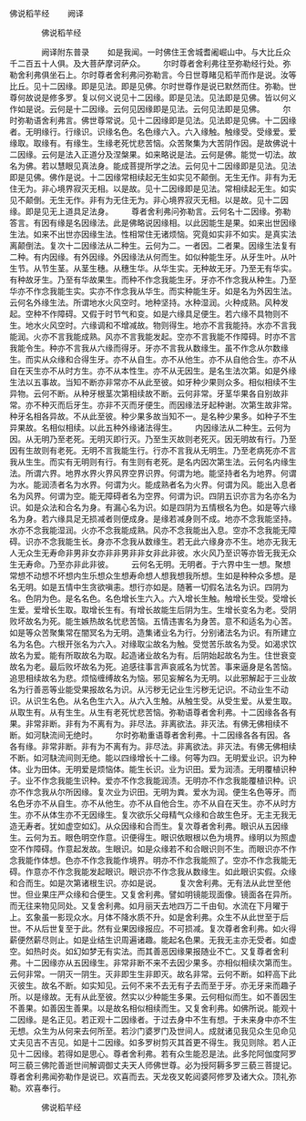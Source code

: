   佛说稻芉经
　　阙译




　　　　佛说稻芉经

　　　　阙译附东普录
　　如是我闻。一时佛住王舍城耆阇崛山中。与大比丘众千二百五十人俱。及大菩萨摩诃萨众。
　　尔时尊者舍利弗往至弥勒经行处。弥勒舍利弗俱坐石上。尔时尊者舍利弗问弥勒言。今日世尊睹见稻芉而作是说。汝等比丘。见十二因缘。即是见法。即是见佛。尔时世尊作是说已默然而住。弥勒。世尊何故说是修多罗。复以何义说见十二因缘。即是见法。见法即是见佛。皆以何义作如是说。云何是十二因缘。云何见因缘即是见法。云何见法即是见佛。
　　尔时弥勒语舍利弗言。佛世尊常说。见十二因缘即是见法。见法即是见佛。十二因缘者。无明缘行。行缘识。识缘名色。名色缘六入。六入缘触。触缘受。受缘爱。爱缘取。取缘有。有缘生。生缘老死忧悲苦恼。众苦聚集为大苦阴作因。是故佛说十二因缘。云何是法入正道分及涅槃果。如来略说是法。云何是佛。能觉一切法。故名为佛。若以慧眼见真法身。能成菩提所学之法。云何见十二因缘即是见法。见法即是见佛。佛作是说。十二因缘常相续起无生如实见不颠倒。无生无作。非有为无住无为。非心境界寂灭无相。以是故。见十二因缘即是见法。常相续起无生。如实见不颠倒。无生无作。非有为无住无为。非心境界寂灭无相。以是故。见十二因缘。即是见无上道具足法身。
　　尊者舍利弗问弥勒言。云何名十二因缘。弥勒答言。有因有缘是名因缘法。此是佛略说因缘相。以此因能生是果。如来出世因缘生法。如来不出世亦因缘生法。性相常住无诸烦恼。究竟如实非不如实。是真实法离颠倒法。复次十二因缘法从二种生。云何为二。一者因。二者果。因缘生法复有二种。有内因缘。有外因缘。外因缘法从何而生。如似种能生牙。从牙生叶。从叶生节。从节生茎。从茎生穗。从穗生华。从华生实。无种故无牙。乃至无有华实。有种故牙生。乃至有华故果生。而种不作念我能生牙。牙亦不作念我从种生。乃至华亦不作念我能生实。实亦不作念我从华生。而实种能生牙。如是名为外因生法。云何名外缘生法。所谓地水火风空时。地种坚持。水种湿润。火种成熟。风种发起。空种不作障碍。又假于时节气和变。如是六缘具足便生。若六缘不具物则不生。地水火风空时。六缘调和不增减故。物则得生。地亦不言我能持。水亦不言我能润。火亦不言我能成熟。风亦不言我能发起。空亦不言我能不作障碍。时亦不言我能令生。种亦不言我从六缘而得牙。牙亦不言我从数缘生。虽不作念从尔数缘生。而实从众缘和合得生牙。亦不从自生。亦不从他生。亦不从自他合生。亦不从自在天生亦不从时方生。亦不从本性生。亦不从无因生。是名生法次第。如是外缘生法以五事故。当知不断亦非常亦不从此至彼。如牙种少果则众多。相似相续不生异物。云何不断。从种牙根茎次第相续故不断。云何非常。牙茎华果各自别故非常。亦不种灭而后牙生。亦非不灭而牙便生。而因缘法牙起种谢。次第生故非常。种牙名相各异故。不从此至彼。种少果多故当知不一。是名种少果多。如种子不生异果故。名相似相续。以此五种外缘诸法得生。
　　内因缘法从二种生。云何为因。从无明乃至老死。无明灭即行灭。乃至生灭故则老死灭。因无明故有行。乃至因有生故则有老死。无明不言我能生行。行亦不言我从无明生。乃至老病死亦不言我从生生。而实有无明则有行。有生则有老死。是名内因次第生法。云何名内缘生法。所谓六界。地界水界火界风界空界识界。何谓为地。能坚持者名为地界。何谓为水。能润渍者名为水界。何谓为火。能成熟者名为火界。何谓为风。能出入息者名为风界。何谓为空。能无障碍者名为空界。何谓为识。四阴五识亦言为名亦名为识。如是众法和合名为身。有漏心名为识。如是四阴为五情根名为色。如是等六缘名为身。若六缘具足无损减者则便成身。是缘若减身则不成。地亦不念我能坚持。水亦不念我能湿润。火亦不念我能成熟。风亦不念我能出入息。空亦不念我能无障碍。识亦不念我能生长。身亦不念我从数缘生。若无此六缘身亦不生。地亦无我无人无众生无寿命非男非女亦非非男非非女非此非彼。水火风乃至识等亦皆无我无众生无寿命。乃至亦非此非彼。
　　云何名无明。无明者。于六界中生一想。聚想常想不动想不坏想内生乐想众生想寿命想人想我想我所想。生如是种种众多想。是名无明。如是五情中生贪欲嗔恚。想行亦如是。随著一切假名法名为识。四阴为名。色阴为色。是名名色。名色增长生六入。六入增长生触。触增长生受。受增长生爱。爱增长生取。取增长生有。有增长故能生后阴为生。生增长变名为老。受阴败坏故名为死。能生嫉热故名忧悲苦恼。五情违害名为身苦。意不和适名为心苦。如是等众苦聚集常在闇冥名为无明。造集诸业名为行。分别诸法名为识。有所建立名为名色。六根开张名为六入。对缘取尘故名为触。受觉苦乐故名为受。如渴求饮故名为爱。能有所取故名为取。起造诸业故名为有。后阴始起故名为生。住世衰变故名为老。最后败坏故名为死。追感往事言声哀戚名为忧苦。事来逼身是名苦恼。追思相续故名为悲。烦恼缠缚故名为恼。邪见妄解名为无明。以此邪解起于三业故名为行善恶等业能受果报故名为识。从污秽无记业生污秽无记识。不动业生不动识。从识生名色。从名色生六入。从六入生触。从触生受。从受生爱。从爱生取。从取生有。从有生生。从生有老死忧悲苦恼。弥勒语尊者舍利弗。十二因缘各各有果。非常非断。非有为不离有为。非尽法。非离欲法。非灭法。有佛无佛相续不断。如河駃流间无绝时。
　　尔时弥勒重语尊者舍利弗。十二因缘各各有因。各各有缘。非常非断。非有为不离有为。非尽法。非离欲法。非灭法。有佛无佛相续不断。如河駃流间则无绝。能以四缘增长十二缘。何等为四。无明爱业识。识为种体。业为田体。无明爱是烦恼体。能生长识。业为识田。爱为润渍。无明覆植识种子。业不作念我能生识种。爱亦不作念我能润渍。无明亦不作念我能覆植识种。识亦不作念我从尔所因缘。复次业为识田。无明为粪。爱水为润。便生名色等牙。而名色牙亦不从自生。亦不从他生。亦不从自他合生。亦不从自在天生。亦不从时方生。亦不从体生亦不无因缘生。复次欲乐父母精气众缘和合故生色牙。无主无我无造无寿者。犹如虚空如幻。从众因缘和合而生。复次尊者舍利弗。眼识从五因缘生。云何为五。眼色明空作意。识便得生。眼识依眼根以色为境界。缘明以为照虚空不作障碍。作意起发故。生眼识。如是众缘若不和合眼识则不生。而眼识亦不作念我能作体想。色亦不作念我能作境界。明亦不作念我能照了。空亦不作念我能无碍。作意亦不作念我能发起眼识。眼识亦不作念我从数缘生。如此眼识实假。众缘和合而生。如是次第诸根生识。亦如是说。
　　复次舍利弗。无有法从此世至他世。但业果庄严众缘和合便生。又复舍利弗。譬如明镜能现面像。镜面各在异所。而无往来物见同处。又复舍利弗。如月丽天去地四万二千由旬。水流在下月曜于上。玄象虽一影现众水。月体不降水质不升。如是舍利弗。众生不从此世至于后世。不从后世复至于此。然有业果因缘报应。不可损减。复次尊者舍利弗。如火得薪便然薪尽则止。如是业结生识周遍诸趣。能起名色果。无我无主亦无受者。如虚空。如热时炎。如幻如梦无有实法。而其善恶因缘果报随业不亡。又复尊者舍利弗。十二因缘亦从五因缘生。非常非断不来不去因少果多。亦相似相续次第而生。云何非常。一阴灭一阴生。灭非即生生非即灭。故名非常。云何不断。如秤高下此灭彼生。故名不断。如实知见。云何不来不去无有子去而至于牙。亦无牙来而趣子所。以是缘故。无有从此至彼。然实以少种能生多果。云何相似而生。如不善因生不善果。如善因生善果。以是故名相似相续而生。又复舍利弗。如佛所说。能观十二因缘。是名正见。若正观十二因缘者。于过去身中不生有想。于未来身中亦不生无想。众生为从何来去何所至。若沙门婆罗门及世间人。成就诸见我见众生见命见丈夫见吉不吉见。如是十二因缘。如多罗树剪灭其首更不得生。我见则除。若人正见十二因缘。若得如是思心。尊者舍利弗。若有众生能忍是法。此多陀阿伽度阿罗呵三藐三佛陀善逝世间解调御丈夫天人师佛世尊。必为授阿耨多罗三藐三菩提记。尊者舍利弗闻弥勒作是说已。欢喜而去。天龙夜叉乾闼婆阿修罗及诸大众。顶礼弥勒。欢喜奉行。

　　　　佛说稻芉经


